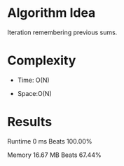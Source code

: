 # Algorithm Idea

Iteration remembering previous sums.

# Complexity

- Time: O(N)

- Space:O(N)

# Results

Runtime
0
ms
Beats
100.00%

Memory
16.67
MB
Beats
67.44%